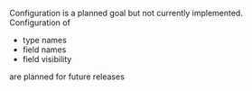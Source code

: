 Configuration is a planned goal but not currently implemented. Configuration of

- type names
- field names
- field visibility

are planned for future releases
